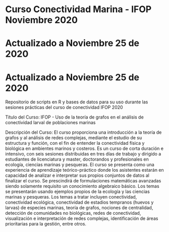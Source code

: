 # Curso Conectividad Marina - IFOP Noviembre 2020

# Actualizado a Noviembre 25 de 2020

# Actualizado a Noviembre 25 de 2020

Repositorio de scripts en R y bases de datos para su uso durante las sesiones prácticas del curso de conectividad IFOP 2020

Título del Curso: IFOP - Uso de la teoría de grafos en el análisis de conectividad larval de poblaciones marinas

Descripción del Curso: El curso proporciona una introducción a la teoría de grafos y al análisis de redes complejas, mediante el estudio de su estructura y función, con el fin de entender la conectividad física y biológica en ambientes marinos y costeros.
Es un curso de corta duración e intensivo, con seis sesiones distribuidas en tres días de trabajo y dirigido a estudiantes de licenciatura y master, doctorandos y profesionales en ecología, ciencias marinas y pesqueras.
El curso se presenta como una experiencia de aprendizaje teórico-práctico donde los asistentes estarán en capacidad de analizar e interpretar sus propios conjuntos de datos al finalizar el curso. Se prescindirá de formulaciones matemáticas avanzadas siendo solamente requisito un conocimiento algebraico básico.
Los temas se presentarán usando ejemplos propios de la ecología y las ciencias marinas y pesqueras. Los temas a tratar incluyen conectividad, conectividad ecológica, conectividad de estadios tempranos (huevos y larvas) de especies marinas, teoría de grafos, nociones de centralidad, detección de comunidades no biológicas, redes de conectividad, visualización e interpretación de redes complejas, identificación de áreas prioritarias para la gestión, entre otros.
